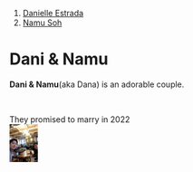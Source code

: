 <!doctype html>
<html>
<head>
  <Title>Dani & Namu</Title>
  <meta charset="utf-8">
</head>

<body>
  <ol>
    <li><a href = "dani.html"> Danielle Estrada</a></li>
    <li><a href = "Namu.html">Namu Soh</a></li>
  </ol>

<h1>Dani & Namu</h1>
<p><strong>Dani & Namu</strong>(aka Dana) is an adorable couple.</p><p style="margin-top:45px;">
They promised to marry in 2022
<br><img src = Dana.jpg width=10%>
